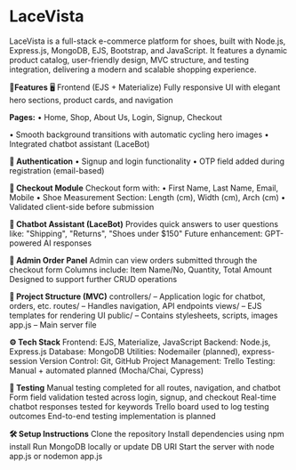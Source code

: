 # LaceVista
LaceVista is a full-stack e-commerce platform for shoes, built with Node.js, Express.js, MongoDB, EJS, Bootstrap, and JavaScript. It features a dynamic product catalog, user-friendly design, MVC structure, and testing integration, delivering a modern and scalable shopping experience.

**🚀Features**
🖥️ Frontend (EJS + Materialize)
Fully responsive UI with elegant hero sections, product cards, and navigation

**Pages:**
• Home, Shop, About Us, Login, Signup, Checkout

• Smooth background transitions with automatic cycling hero images
• Integrated chatbot assistant (LaceBot)

**🔐 Authentication**
• Signup and login functionality
• OTP field added during registration (email-based)

**🛒 Checkout Module**
Checkout form with:
• First Name, Last Name, Email, Mobile
• Shoe Measurement Section: Length (cm), Width (cm), Arch (cm)
• Validated client-side before submission

**🤖 Chatbot Assistant (LaceBot)**
Provides quick answers to user questions like:
"Shipping", "Returns", "Shoes under $150"
Future enhancement: GPT-powered AI responses

**🧾 Admin Order Panel**
Admin can view orders submitted through the checkout form
Columns include: Item Name/No, Quantity, Total Amount
Designed to support further CRUD operations


**📂 Project Structure (MVC)**
controllers/ – Application logic for chatbot, orders, etc.
routes/ – Handles navigation, API endpoints
views/ – EJS templates for rendering UI
public/ – Contains stylesheets, scripts, images
app.js – Main server file



**⚙️ Tech Stack**
Frontend: EJS, Materialize, JavaScript
Backend: Node.js, Express.js
Database: MongoDB
Utilities: Nodemailer (planned), express-session
Version Control: Git, GitHub
Project Management: Trello
Testing: Manual + automated planned (Mocha/Chai, Cypress)


**🧪 Testing**
Manual testing completed for all routes, navigation, and chatbot
Form field validation tested across login, signup, and checkout
Real-time chatbot responses tested for keywords
Trello board used to log testing outcomes
End-to-end testing implementation is planned


**🛠️ Setup Instructions**
Clone the repository
Install dependencies using npm install
Run MongoDB locally or update DB URI
Start the server with node app.js or nodemon app.js




